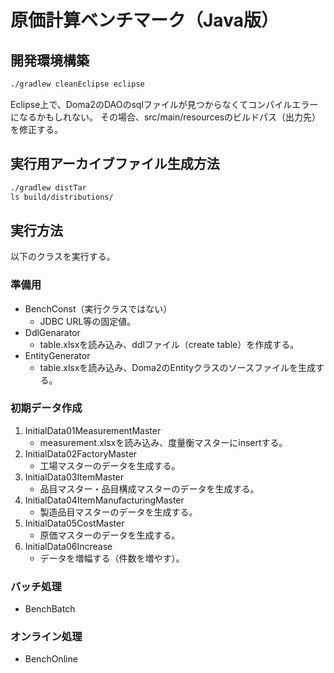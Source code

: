 # 原価計算ベンチマーク（Java版）

## 開発環境構築

````bash
./gradlew cleanEclipse eclipse
````

Eclipse上で、Doma2のDAOのsqlファイルが見つからなくてコンパイルエラーになるかもしれない。
その場合、src/main/resourcesのビルドパス（出力先）を修正する。



## 実行用アーカイブファイル生成方法

```bash
./gradlew distTar
ls build/distributions/
```



## 実行方法

以下のクラスを実行する。

### 準備用

- BenchConst（実行クラスではない）
  - JDBC URL等の固定値。
- DdlGenarator
  - table.xlsxを読み込み、ddlファイル（create table）を作成する。
- EntityGenerator
  - table.xlsxを読み込み、Doma2のEntityクラスのソースファイルを生成する。



### 初期データ作成

1. InitialData01MeasurementMaster
   - measurement.xlsxを読み込み、度量衡マスターにinsertする。
2. InitialData02FactoryMaster
   - 工場マスターのデータを生成する。
3. InitialData03ItemMaster
   - 品目マスター・品目構成マスターのデータを生成する。
4. InitialData04ItemManufacturingMaster
   - 製造品目マスターのデータを生成する。
5. InitialData05CostMaster
   - 原価マスターのデータを生成する。
6. InitialData06Increase
   - データを増幅する（件数を増やす）。



### バッチ処理

- BenchBatch



### オンライン処理

- BenchOnline